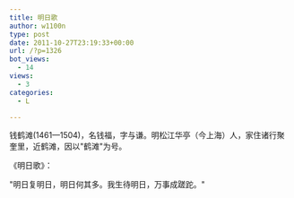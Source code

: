 ```yaml
---
title: 明日歌
author: w1100n
type: post
date: 2011-10-27T23:19:33+00:00
url: /?p=1326
bot_views:
  - 14
views:
  - 3
categories:
  - L

---
```

钱鹤滩(1461—1504)，名钱福，字与谦。明松江华亭（今上海）人，家住诸行聚奎里，近鹤滩，因以"鹤滩"为号。

《明日歌》：

"明日复明日，明日何其多。我生待明日，万事成蹉跎。"